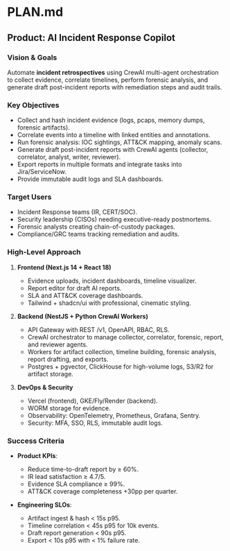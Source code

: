# PLAN.md

## Product: AI Incident Response Copilot

### Vision & Goals
Automate **incident retrospectives** using CrewAI multi-agent orchestration to collect evidence, correlate timelines, perform forensic analysis, and generate draft post-incident reports with remediation steps and audit trails.

### Key Objectives
- Collect and hash incident evidence (logs, pcaps, memory dumps, forensic artifacts).  
- Correlate events into a timeline with linked entities and annotations.  
- Run forensic analysis: IOC sightings, ATT&CK mapping, anomaly scans.  
- Generate draft post-incident reports with CrewAI agents (collector, correlator, analyst, writer, reviewer).  
- Export reports in multiple formats and integrate tasks into Jira/ServiceNow.  
- Provide immutable audit logs and SLA dashboards.  

### Target Users
- Incident Response teams (IR, CERT/SOC).  
- Security leadership (CISOs) needing executive-ready postmortems.  
- Forensic analysts creating chain-of-custody packages.  
- Compliance/GRC teams tracking remediation and audits.  

### High-Level Approach
1. **Frontend (Next.js 14 + React 18)**  
   - Evidence uploads, incident dashboards, timeline visualizer.  
   - Report editor for draft AI reports.  
   - SLA and ATT&CK coverage dashboards.  
   - Tailwind + shadcn/ui with professional, cinematic styling.  

2. **Backend (NestJS + Python CrewAI Workers)**  
   - API Gateway with REST /v1, OpenAPI, RBAC, RLS.  
   - CrewAI orchestrator to manage collector, correlator, forensic, report, and reviewer agents.  
   - Workers for artifact collection, timeline building, forensic analysis, report drafting, and exports.  
   - Postgres + pgvector, ClickHouse for high-volume logs, S3/R2 for artifact storage.  

3. **DevOps & Security**  
   - Vercel (frontend), GKE/Fly/Render (backend).  
   - WORM storage for evidence.  
   - Observability: OpenTelemetry, Prometheus, Grafana, Sentry.  
   - Security: MFA, SSO, RLS, immutable audit logs.  

### Success Criteria
- **Product KPIs**:  
  - Reduce time-to-draft report by ≥ 60%.  
  - IR lead satisfaction ≥ 4.7/5.  
  - Evidence SLA compliance ≥ 99%.  
  - ATT&CK coverage completeness +30pp per quarter.  

- **Engineering SLOs**:  
  - Artifact ingest & hash < 15s p95.  
  - Timeline correlation < 45s p95 for 10k events.  
  - Draft report generation < 90s p95.  
  - Export < 10s p95 with < 1% failure rate.  
